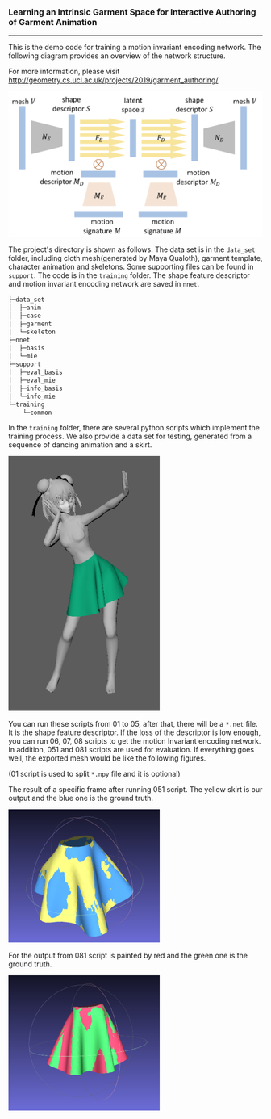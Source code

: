 ### Learning an Intrinsic Garment Space for Interactive Authoring of Garment Animation

***



This is the demo code for training a motion invariant encoding network. The following diagram provides an overview of the network structure.

For more information, please visit http://geometry.cs.ucl.ac.uk/projects/2019/garment_authoring/ 

<img src=".\resource\network.png" alt="network" width=600 />



The project's directory is shown as follows. The data set is in the `data_set` folder, including cloth mesh(generated by Maya Qualoth), garment template, character animation and skeletons. Some supporting files can be found in `support`. The code is in the `training` folder. The shape feature descriptor and motion invariant encoding network are saved in `nnet`.



```
├─data_set
│  ├─anim
│  ├─case
│  ├─garment
│  └─skeleton
├─nnet
│  ├─basis
│  └─mie
├─support
│  ├─eval_basis
│  ├─eval_mie
│  ├─info_basis
│  └─info_mie
└─training
    └─common
```



In the `training` folder, there are several python scripts which implement the training process. We also provide a data set for testing, generated from a sequence of dancing animation and a skirt.

<img src=".\resource\f1.png" alt="f1" width=300 />

You can run these scripts from 01 to 05, after that, there will be a `*.net` file. It is the shape feature descriptor. If the loss of the descriptor is low enough, you can run 06, 07, 08 scripts to get the motion Invariant encoding network. In addition, 051 and 081 scripts are used for evaluation. If everything goes well, the exported mesh would be like the following figures.

(01 script is used to split `*.npy` file and it is optional)

The result of a specific frame after running 051 script. The yellow skirt is our output and the blue one is the ground truth. 

<img src=".\resource\f2.png" alt="f2" width=300 />



For the output from 081 script is painted by red and the green one is the ground truth.

<img src=".\resource\f3.png" alt="f3" width=300 />